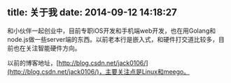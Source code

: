 title: 关于我
date: 2014-09-12 14:18:27
---

和小伙伴一起创业中，目前专职iOS开发和手机端web开发，也在用Golang和node.js做一些server端的东西。以前老本行是嵌入式，和硬件打交道比较多，目前也在关注智能硬件方向。

以前的博客地址，[http://blog.csdn.net/jack0106/](http://blog.csdn.net/jack0106/)，主要关注点是Linux和meego。
